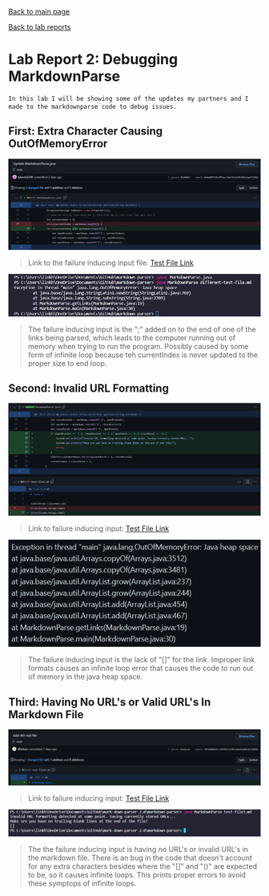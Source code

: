 [Back to main page](https://lykevin2341.github.io/cse15l-lab-reports/index.html)

[Back to lab reports](https://lykevin2341.github.io/cse15l-lab-reports/LabReports.html)

# Lab Report 2: Debugging MarkdownParse

```
In this lab I will be showing some of the updates my partners and I made to the markdownparse code to debug issues.
```

## First: Extra Character Causing OutOfMemoryError

![image](Images/first%20update%20commit.png)

>Link to the failure inducing input file:
[Test File Link](https://github.com/dfeliton/markdown-parser/blob/main/different-test-file.md?plain=1)

![image](Images/first%20update%20commit%20error%20output.png)

>The failure inducing input is the ";" added on to the end of one of the links being parsed, which leads to the computer running out of memory when trying to run the program. Possibly caused by some form of infinite loop because teh currentIndex is never updated to the proper size to end loop.

## Second: Invalid URL Formatting

![image](Images/Second%20update%20commit.png)

>Link to failure inducing input:
[Test File Link](https://github.com/dfeliton/markdown-parser/blob/main/test-file2.md?plain=1)

![image](Images/Second%20update%20ommit%20error.png)

>The failure inducing input is the lack of "[]" for the link. Improper link formats causes an infinite loop error that causes the code to run out of memory in the java heap space.

## Third: Having No URL's or Valid URL's In Markdown File

![image](Images/test%20file%204%20commit.png)

>Link to failure inducing input:
[Test File Link](https://github.com/dfeliton/markdown-parser/blob/main/test-file4.md?plain=1)

![image](Images/third%20update%20commit%20error.png)

>The the failure inducing input is having no URL's or invalid URL's in the markdown file. There is an bug in the code that doesn't account for any extra characters besides where the "[]" and "()" are expected to be, so it causes infinite loops. This prints proper errors to avoid these symptops of infinite loops.
